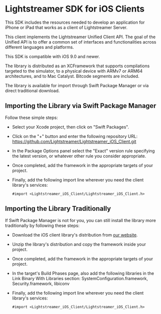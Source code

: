 # Lightstreamer SDK for iOS Clients

This SDK includes the resources needed to develop an application for iPhone or iPad that works as a client of Lightstreamer Server.

This client implements the Lightstreamer Unified Client API. The goal of the Unified API is to offer a common set of interfaces and functionalities across different languages and platforms.

This SDK is compatible with iOS 9.0 and newer.

The library is distributed as an XCFramework that supports compilations targeted to the simulator, to a physical device with ARMv7 or ARM64 architectures, and to Mac Catalyst. Bitcode segments are included.

The library is available for import through Swift Package Manager or via direct traditional download.

## Importing the Library via Swift Package Manager

Follow these simple steps:

* Select your Xcode project, then click on "Swift Packages".
* Click on the "+" button and enter the following repository URL: https://github.com/Lightstreamer/Lightstreamer_iOS_Client.git
* In the Package Options panel select the "Exact" version rule specifying the latest version, or whatever other rule you consider appropriate.
* Once completed, add the framework in the appropriate targets of your project.
* Finally, add the following import line wherever you need the client library's services:
    
  ```
  #import <Lightstreamer_iOS_Client/Lightstreamer_iOS_Client.h>
  ```

## Importing the Library Traditionally

If Swift Package Manager is not for you, you can still install the library more traditionally by following these steps:

* Download the iOS client library's distribution from [our website](https://lightstreamer.com/res/ls-ios-client/4.3.1/lib/ls-ios-client-4.3.1.zip).
* Unzip the library's distribution and copy the framework inside your project.
* Once completed, add the framework in the appropriate targets of your project.
* In the target's Build Phases page, also add the following libraries in the Link Binary With Libraries section:
  SystemConfiguration.framework, Security.framework, libiconv
* Finally, add the following import line wherever you need the client library's services:

  ```
  #import <Lightstreamer_iOS_Client/Lightstreamer_iOS_Client.h>
  ```
